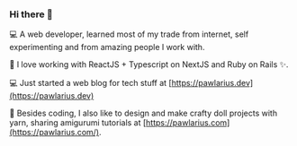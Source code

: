 ### Hi there 👋

💻 A web developer, learned most of my trade from internet, self experimenting and from amazing people I work with.

🌱 I love working with ReactJS + Typescript on NextJS and Ruby on Rails ✨.

💻 Just started a web blog for tech stuff at [https://pawlarius.dev](https://pawlarius.dev)

🧶 Besides coding, I also like to design and make crafty doll projects with yarn, sharing amigurumi tutorials at [https://pawlarius.com](https://pawlarius.com/).

<!--
**pawlarius/pawlarius** is a ✨ _special_ ✨ repository because its `README.md` (this file) appears on your GitHub profile.

Here are some ideas to get you started:

- 🔭 I’m currently working on ...
- 🌱 I’m currently learning ...
- 👯 I’m looking to collaborate on ...
- 🤔 I’m looking for help with ...
- 💬 Ask me about ...
- 📫 How to reach me: ...
- 😄 Pronouns: ...
- ⚡ Fun fact: ...
-->

